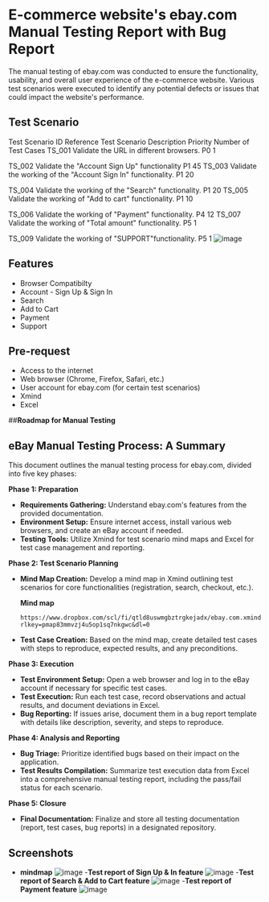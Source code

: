 
# E-commerce website's ebay.com Manual Testing Report with Bug Report

The manual testing of ebay.com was conducted to ensure the functionality, usability, and overall user experience of the e-commerce website. Various test scenarios were executed to identify any potential defects or issues that could impact the website's performance.

## Test Scenario
Test Scenario ID	 Reference	Test Scenario Description	Priority	Number of Test Cases
TS_001		Validate the URL in different browsers.	P0	1
				
TS_002		Validate the "Account Sign Up" functionality	P1	45
TS_003		Validate the working of the "Account Sign In" functionality.	P1	20
				
TS_004		Validate the working of the "Search" functionality.	P1	20
TS_005		Validate the working of "Add to cart" functionality.	P1	10
				
TS_006		Validate the working of "Payment" functionality.	P4	12
TS_007		Validate the working of  "Total amount" functionality.	P5	1
				
TS_009		Validate the working of  "SUPPORT"functionality.	P5	1
![image](https://github.com/abdul-muyeez/E-commerce-website-ebay.com-Manual-Testing-Report-with-testcase-Bug-Report-mindmap/assets/136342156/23c2152a-5968-410c-9529-9e9cc1f25d20)


## Features
- Browser Compatibilty
- Account - Sign Up & Sign In
- Search
- Add to Cart
- Payment
- Support

## Pre-request
- Access to the internet
- Web browser (Chrome, Firefox, Safari, etc.)
- User account for ebay.com (for certain test scenarios)
- Xmind
- Excel

##**Roadmap for Manual Testing**

## eBay Manual Testing Process: A Summary

This document outlines the manual testing process for ebay.com, divided into five key phases:

**Phase 1: Preparation**

* **Requirements Gathering:** Understand ebay.com's features from the provided documentation.
* **Environment Setup:** Ensure internet access, install various web browsers, and create an eBay account if needed.
* **Testing Tools:** Utilize Xmind for test scenario mind maps and Excel for test case management and reporting.

**Phase 2: Test Scenario Planning**

* **Mind Map Creation:** Develop a mind map in Xmind outlining test scenarios for core functionalities (registration, search, checkout, etc.).

  **Mind map**
    ```console 
    https://www.dropbox.com/scl/fi/qtld8uswmgbztrgkejadx/ebay.com.xmind?rlkey=pmap83mmvzj4u5op1sq7nkgwc&dl=0
    ```
    
* **Test Case Creation:** Based on the mind map, create detailed test cases with steps to reproduce, expected results, and any preconditions.

**Phase 3: Execution**

* **Test Environment Setup:** Open a web browser and log in to the eBay account if necessary for specific test cases.
* **Test Execution:** Run each test case, record observations and actual results, and document deviations in Excel.
* **Bug Reporting:** If issues arise, document them in a bug report template with details like description, severity, and steps to reproduce.

**Phase 4: Analysis and Reporting**

* **Bug Triage:** Prioritize identified bugs based on their impact on the application.
* **Test Results Compilation:** Summarize test execution data from Excel into a comprehensive manual testing report, including the pass/fail status for each scenario.

**Phase 5: Closure**

* **Final Documentation:** Finalize and store all testing documentation (report, test cases, bug reports) in a designated repository.



## Screenshots

- **mindmap**
![image](https://github.com/abdul-muyeez/E-commerce-website-ebay.com-Manual-Testing-Report-with-testcase-Bug-Report-mindmap/assets/136342156/1a27ed62-d21a-4fd7-918d-64a1152b56c5)
-**Test report of Sign Up & In feature**
![image](https://github.com/abdul-muyeez/E-commerce-website-ebay.com-Manual-Testing-Report-with-testcase-Bug-Report-mindmap/assets/136342156/e0d1f8f7-5eda-466d-a569-0a502ff81dc8)
-**Test report of Search & Add to Cart feature**
![image](https://github.com/abdul-muyeez/E-commerce-website-ebay.com-Manual-Testing-Report-with-testcase-Bug-Report-mindmap/assets/136342156/6a6588bb-abec-4947-bd7a-2de95d6af077)
-**Test report of Payment feature**
![image](https://github.com/abdul-muyeez/E-commerce-website-ebay.com-Manual-Testing-Report-with-testcase-Bug-Report-mindmap/assets/136342156/d03b5dc9-5128-445a-8ed6-206208425e92)


